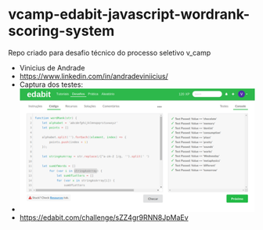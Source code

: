 # vcamp-edabit-javascript-wordrank-scoring-system
Repo criado para desafio técnico do processo seletivo v_camp 


 -  Vinicius de Andrade
 -  https://www.linkedin.com/in/andradeviniicius/
 -  Captura dos testes:
 - ![Edabit result image](edabitWordRankScoringSystem.png)
 -  https://edabit.com/challenge/sZZ4gr9RNN8JpMaEv
